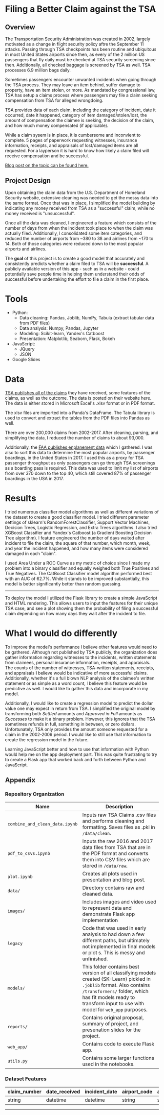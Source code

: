 # Filing a Better Claim against the TSA

## Overview

The Transportation Security Administration was created in 2002, largely motivated as a change in flight security policy aftre the September 11 attacks. Passing through TSA checkpoints has been routine and ubiquitous in most United States airports since then, as every of the 2 million US passengers that fly daily must be checked at TSA security screening since then. Additionally, all checked baggage is screened by TSA as well. TSA processes 6.9 million bags daily.

Sometimes passengers encounter unwanted incidents when going through the TSA process. They may leave an item behind, suffer damage to property, have an item stolen, or more. As mandated by congressional law, TSA has setup a claims process where passengers may file a claim seeking compensation from TSA for alleged wrongdoing.

TSA provides data of each claim, including the category of incident, date it occurred, date it happened, category of item damaged/stolen/lost, the amount of compensation the claimee is seeking, the decision of the claim, and how much money compensated (if applicable).

While a claim sysem is in place, it is cumbersome and inconvient to complete. 5 pages of paperwork requesting witnesses, insurance information, receipts, and appraisals of lost/damaged items are all requested. For a layperson it is hard to know how likely a claim filed will receive compensation and be successful.


[Blog post on the topic can be found here.](http://www.spencertollefson.com/blog/tsa-claims/)

## Project Design

Upon obtaining the claim data from the U.S. Department of Homeland Security website, extensive cleaning was needed to get the messy data into the same format. Once that was in place, I simplified the model building by indicating any money received from TSA as a "successful" claim, while no money received is "unsuccessful".

Once all the data was cleaned, I engineered a feature which consists of the number of days from when the incident took place to when the claim was actually filed. Additionally, I consolidated some item categories, and reduced the number of airports from ~380 to 38 and airlines from ~170 to 14. Both of those categories were reduced down to the most popular airports and airlines.

The **goal** of this project is to create a good model that accurately and consistently predicts whether a claim filed to TSA will be **successful**. A publicly available version of this app - such as in a website - could potentially save people time in helping them understand their odds of successful before undertaking the effort to file a claim in the first place.

# Tools

* Python:
  * Data cleaning: Pandas, Joblib, NumPy, Tabula (extract tabular data from PDF files)
  * Data analysis: Numpy, Pandas, Jupyter
  * Modeling: Scikit-learn, Yandex's Catboost
  * Presentation: Matplotlib, Seaborn, Flask, Bokeh
* JavaScript:
  * JQuery
  * JSON
* Google Slides

# Data

[TSA publishes all of the claims](https://www.dhs.gov/tsa-claims-data) they have received, some features of the claims, as well as the outcome. The data is posted on their website here. The data is either stored in Microsoft Excel's .xlsv format or in PDF format.

The xlsv files are imported into a Panda's DataFrame. The Tabula library is used to convert and extract the tables from the PDF files into Pandas as well.

There are over 200,000 claims from 2002-2017. After cleaning, parsing, and simplifying the data, I reduced the number of claims to about 93,000.

Additionally, the [FAA publishes enplanement data](https://www.faa.gov/airports/planning_capacity/passenger_allcargo_stats/passenger/) which I gathered. I was also to sort this data to determine the most popular airports, by passenger boardings, in the United States in 2017. I used this as a proxy for TSA passenger throughput as only passengers can go through TSA screenings as a boarding pass is required. This data was used to limit my list of airports from over 370 down to the top 40, which still covered 87% of passenger boardings in the USA in 2017.

# Results

I tried numerous classifier model algorithms as well as different variations of the dataset to create a good classifier model. I tried different parameter settings of sklearn's RandomForestClassifier, Support Vector Machines, Decision Trees, Logistic Regression, and Extra Trees algorithms. I also tried XGBoost Classifier and Yandex's Catboost (a Gradient Boosting Decision Tree algorithm). I feature engineered the number of days waited after incident to file the claim, the square of that number, which month, week, and year the incident happened, and how many items were considered damaged in each "claim".

I used Area Under a ROC Curve as my metric of choice since I made my problem into a binary classifier and equally weighed both True Positives and True Negatives. The CatBoost Classifier model algorithm performed best with an AUC of 62.7%. While it stands to be improved substantially, this model is better significantly better than random guessing.

---

To deploy the model I utilized the Flask library to create a simple JavaScript and HTML rendering. This allows users to input the features for their unique TSA case, and see a plot showing them the probability of filing a successful claim depending on how many days they wait after the incident to file.

# What I would do differently

To improve the model's performance I believe other features would need to be gathered. Although not  published by TSA publicly, the organization does gather information regarding witnesses to the incidents, written statements from claimees, personal insurance information, receipts, and appraisals. The counts of the number of witnesses, TSA-written statements, receipts, and appraisals I believe would be indicative of more successful claims. Additionally, whether it's a full blown NLP analysis of the claimee's written statement or as simple as a word count, I believe this feature would be predictive as well. I would like to gather this data and incorporate in my model.

Additionally, I would like to create a regression model to predict the dollar value one may expect in return from TSA. I simplified the original model by transforming both *Settled* amounts and *Approved in Full* amounts as *Successes* to make it a binary problem. However, this ignores that the TSA sometimes refunds in full, something in between, or zero dollars. Unfortunately, TSA only provides the amount someone requested for a claim in the 2002-2009 period. I would like to still use that information to create the regression model in the future.

Learning JavaScript better and how to use that information with Python would help me on the app deployment part. This was quite frustrating to try to create a Flask app that worked back and forth between Python and JavaScript.


## Appendix


### Repository Organization

| Name | Description
------ | ------------
`combine_and_clean_data.ipynb` | Inputs raw TSA Claims .csv files and performs cleaning and formatting. Saves files as .pkl in `/data/clean`.
`pdf_to_csvs.ipynb` | Inputs the raw 2016 and 2017 data files from TSA that are in the PDF format and converts them into CSV files which are stored in `/data/raw`.
`plot.ipynb` | Creates all plots used in presentation and blog post.
`data/` | Directory contains raw and cleaned data.
`images/` | Includes images and video used to represent data and demonstrate Flask app implementation
`legacy` | Code that was used in early analysis to had down a few different paths, but ultimately not implemented in final models or plot s. This is messy and unfinished.
`models/` | This folder contains best version of all classifying models created (SK-Learn) pickled in `.joblib` format. Also contains `/transformers/` folder, which has fit models ready to transform input to use with model for `web_app` purposes.
`reports/` | Contains original proposal, summary of project, and presenation slides for the project.
`web_app/` | Contains code to execute Flask app.
`utils.py` | Contains some larger functions used in the notebooks.

### Dataset Features

claim_number | date_received     | incident_date | airport_code | airport_name | airline_name | claim_type | claim_site | item | claim_amount | status | close_amount | disposition
------------ | -------- | ------------ | ----------- | --------- | --------- | --------- | --------- | --------- | --------- | --------- | --------- | ---------
string       | datetime | datetime          | string      | string     | string     | string     | string | string | integer | string | integer | string

-----